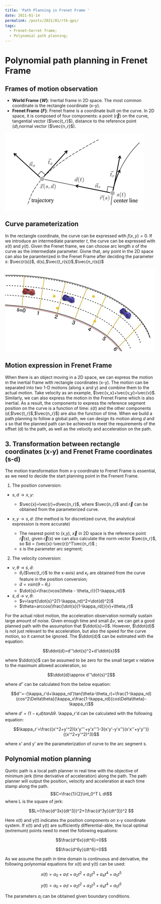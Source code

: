 ```yaml
---
title: 'Path Planning in Frenet Frame '
date: 2021-01-14
permalink: /posts/2021/01/rtk-gps/
tags:
  - Frenet–Serret frame;
  - Polynomial path planning;
---
```


Polynomial path planning in Frenet Frame
======

## Frames of motion observation

- **World Frame $\{W\}$**: Inertial frame in 2D space. The most common coordinate is the rectangle coordinate (x-y). <br />
- **Frenet Frame $\{F\}$**: Frenet frame is a coordinate built on the curve. In 2D space, it is composed of four components: a point ($\vec{r}$) on the curve, tangential vector ($\vec{t_r}$), distance to the reference point ($d$),normal vector ($\vec{n_r}$).
<img src="/images/frenet-frame.png">

## Curve parameterization
In the rectangle coordinate, the curve can be expressed with $f(x,y)=0$. If we introduce an intermediate parameter $t$, the curve can be expressed with $x(t)$ and $y(t)$. Given the Frenet frame, we can choose arc length $s$ of the curve as the intermediate parameter. Givne that, any point in the 2D space can also be paramterized in the Frenet Frame after deciding the parameter $s$: $\vec{r(s)}$, d(s),$\vec{t_r(s)}$,$\vec{n_r(s)}$<br />

<img src="/images/curve_parameterization.jpg">

## Motion expression in Frenet Frame
When there is an object moving in a 2D space, we can express the motion in the inertial frame with rectangle coordinates (x-y). The motion can be separated into two 1-D motions (along x and y) and combine them to the actual motion. Take velocity as an example, $\vec{v_x}+\vec{v_y}=\vec{v}$. Similarly, we can also express the motion in the Frenet Frame which is also inertial. As a result, the components to express the reference segment position on the curve is a function of time: $s(t)$ and the other components ($d$,$\vec{t_r}$,$\vec{n_r}$) are also the function of time.
When we build a path planning to follow a global path, we can design its motion along $d$ and $s$ so that the planned path can be achieved to meet the requirements of the offset (d) to the path, as well as the velocity and acceleration on the path.

## 3. Transformation between rectangle coordinates (x-y) and Frenet Frame coordinates (s-d)
The motion transformation from x-y coordinate to Frenet Frame is essential, as we need to decide the start planning point in the Frenent Frame.
1. The position conversion:
* $s,d → x,y$: 
  - $\vec{x}=\vec{r}+d\vec{n_r}$, where $\vec{n_r}$ and $\vec{r}$ can be obtained from the parameterized curve.

* $x,y → s,d$: (the method is for discretized curve, the analytical expression is more accurate)
  - The nearest point to (x,y), $\vec{x}$ in 2D space is the reference point $\vec{r}(s)$, given $\vec{r}(s)$ we can also calculate the norm vector $\vec{n_r}$, so $d = (\vec{x}-\vec{r})^T\vec{n_r}$ ;
  - $s$ is the parameter arc segment;
2. The velocity conversion:
* $v,\theta$ → $\dot{s},\dot{d}$:
  - $\theta_r$($\vec{t_r}$ to the x-axis) and $\kappa_r$ are obtained from the curve feature in the position conversion;
  - $\dot{d}=vsin(\theta - \theta_r)$
  - $\dot{s}=\frac{vcos(\theta - \theta_r)}{1-\kappa_rd}$
* $\dot{s},\dot{d}$ → $v,\theta$:
  - $v=\sqrt{\dot{s}^2(1-\kappa_rd)^2+\dot{d}^2}$
  - $\theta=arccos(\frac{\dot{s}(1-\kappa_rd)}{v}+\theta_r)$

For the actual robot motion, the acceleration observation normally sustain large amount of noise. Given enough time and small $\Delta v$, we can get a good planned path with the assumption that $\ddot{s}=0$. However, $\ddot{d}$ is not just relevant to the acceleration, but also the speed for the curve motion, so it cannot be ignored. The $\ddot{d}$ can be estimated with the equation:

$$\ddot{d}=d''\dot{s}^2+d'\ddot{s}$$ 

where $\ddot{s}$ can be assumed to be zero for the small target v relative to the maximum allowed acceleration, so 

$$\ddot{d}\approx d''\dot{s}^2$$ 

where $d''$ can be calculated from the below equation:

$$d''=-(\kappa_r'd+\kappa_rd')tan(\theta-\theta_r)+\frac{1-\kappa_rd}{cos^2\Delta\theta}(\kappa_x\frac{1-\kappa_rd}{cos\Delta\theta}-\kappa_r)$$

where $d'=(1-\kappa_rd)tan\Delta\theta$. \kappa_r'd can be calculated with the following equation:

$$\kappa_r'=\frac{(x'^2+y'^2)(x'y'''+y'x''')-3(x'y'-y'x'')(x'x''+y'y'')}{(x'^2+y'^2)^3}$$

where x' and y' are the parameterization of curve to the arc segment s.

## Polynomial motion planning
Quntic path is a local path planner in real time with the objective of minimum jerk (time derivative of acceleration) along the path. The path planner will output the position, velocity and acceleration at each time stamp along the path.
$$C=\frac{1}{2}\int_0^T L dt$$
where L is the square of jerk:

$$L=(\frac{d^3x}{dt^3})^2+(\frac{d^3y}{dt^3})^2 $$

Here x(t) and y(t) indicates the position components on x-y coordinate system.
If x(t) and y(t) are sufficiently differential-able, the local optimal (extremum) points need to meet the following equations:

$$\frac{d^6x}{dt^6}=0$$

$$\frac{d^6y}{dt^6}=0$$

As we assume the path in time domain is continuous and derivative, the following polynomial equations for x(t) and y(t) can be used:

$$x(t)=a_0+a_1t+a_2t^2+a_3t^3+a_4t^4+a_5t^5$$

$$y(t)=a_0+a_1t+a_2t^2+a_3t^3+a_4t^4+a_5t^5$$

The parameters $a_i$ can be obtained given boundary conditions. 